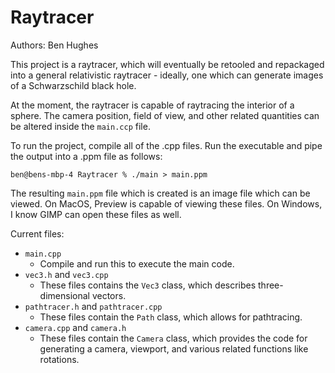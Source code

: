 # Raytracer

Authors: Ben Hughes

This project is a raytracer, which will eventually be retooled and repackaged into a general relativistic raytracer - ideally, one which can generate images of a Schwarzschild black hole.

At the moment, the raytracer is capable of raytracing the interior of a sphere. The camera position, field of view, and other related quantities can be altered inside the `main.ccp` file.

To run the project, compile all of the .cpp files. Run the executable and pipe the output into a .ppm file as follows:

```console
ben@bens-mbp-4 Raytracer % ./main > main.ppm
```

The resulting `main.ppm` file which is created is an image file which can be viewed. On MacOS, Preview is capable of viewing these files. On Windows, I know GIMP can open these files as well.

Current files:

- `main.cpp`
    - Compile and run this to execute the main code.
- `vec3.h` and `vec3.cpp`
    - These files contains the `Vec3` class, which describes three-dimensional vectors.
- `pathtracer.h` and `pathtracer.cpp`
    - These files contain the `Path` class, which allows for pathtracing.
- `camera.cpp` and `camera.h`
    - These files contain the `Camera` class, which provides the code for generating a camera, viewport, and various related functions like rotations.
